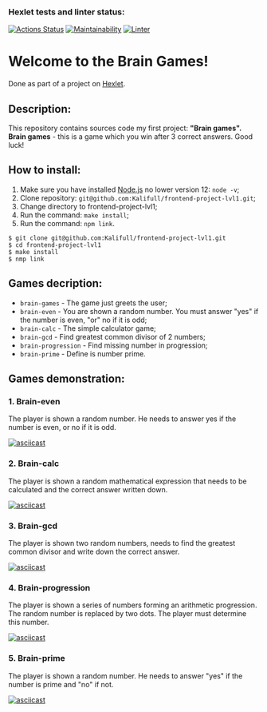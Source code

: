 ### Hexlet tests and linter status:
[![Actions Status](https://github.com/Kalifull/frontend-project-lvl1/workflows/hexlet-check/badge.svg)](https://github.com/Kalifull/frontend-project-lvl1/actions)
[![Maintainability](https://api.codeclimate.com/v1/badges/a99a88d28ad37a79dbf6/maintainability)](https://codeclimate.com/github/codeclimate/codeclimate/maintainability)
[![Linter](https://github.com/Kalifull/frontend-project-lvl1/workflows/linter/badge.svg)](https://github.com/Kalifull/frontend-project-lvl1/actions/workflows/linter-check.yml)
# Welcome to the Brain Games!
Done as part of a project on [Hexlet](https://ru.hexlet.io/).
## Description:
This repository contains sources code my first project: **"Brain games".**
**Brain games** - this is a game which you win after 3 correct answers. Good luck!

## How to install:
1. Make sure you have installed [Node.js](https://nodejs.org/en/) no lower version 12: ```node -v```;
2. Clone repository: ```git@github.com:Kalifull/frontend-project-lvl1.git```;
3. Change directory to frontend-project-lvl1;
4. Run the command: ```make install```;
5. Run the command: ```npm link```.
```shell
$ git clone git@github.com:Kalifull/frontend-project-lvl1.git
$ cd frontend-project-lvl1
$ make install
$ nmp link
```
## Games decription:
 * ```brain-games``` - The game just greets the user;
 * ```brain-even``` - You are shown a random number. You must answer "yes" if the number is even, "or" no if it is odd;
 * ```brain-calc``` - The simple calculator game;
 * ```brain-gcd``` - Find greatest common divisor of 2 numbers;
 * ```brain-progression``` - Find missing number in progression;
 * ```brain-prime``` - Define is number prime.

## Games demonstration:
### 1. Brain-even
The player is shown a random number. He needs to answer yes if the number is even, or no if it is odd.

[![asciicast](https://asciinema.org/a/487810.svg)](https://asciinema.org/a/487810)
### 2. Brain-calc
The player is shown a random mathematical expression that needs to be calculated and the correct answer written down.

[![asciicast](https://asciinema.org/a/N7hmUA7TnlmJXSht1D5s8tDdm.svg)](https://asciinema.org/a/N7hmUA7TnlmJXSht1D5s8tDdm)
### 3. Brain-gcd
The player is shown two random numbers, needs to find the greatest common divisor and write down the correct answer.

[![asciicast](https://asciinema.org/a/8jYrlNH3TOoQ6BHrIBnW4SQoH.svg)](https://asciinema.org/a/8jYrlNH3TOoQ6BHrIBnW4SQoH)
### 4. Brain-progression
The player is shown a series of numbers forming an arithmetic progression. The random number is replaced by two dots. The player must determine this number.

[![asciicast](https://asciinema.org/a/N8ryLSKqsxD13cvB5WkqJJKry.svg)](https://asciinema.org/a/N8ryLSKqsxD13cvB5WkqJJKry)
### 5. Brain-prime
The player is shown a random number. He needs to answer "yes" if the number is prime and "no" if not.

[![asciicast](https://asciinema.org/a/XMPMqGizTO5blmObJUHsdDYFM.svg)](https://asciinema.org/a/XMPMqGizTO5blmObJUHsdDYFM)
